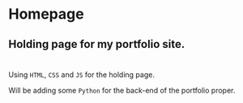 # Homepage

## Holding page for my portfolio site.
#

Using `HTML`, `CSS` and `JS` for the holding page.

Will be adding some `Python` for the back-end of the portfolio proper. 

